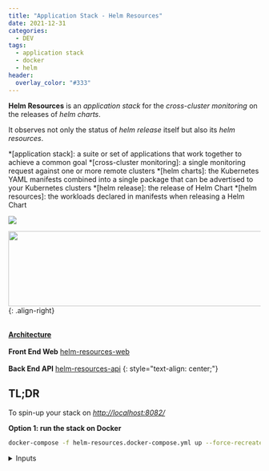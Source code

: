 ```yaml
---
title: "Application Stack - Helm Resources"
date: 2021-12-31
categories:
  - DEV
tags:
  - application stack
  - docker
  - helm
header:
  overlay_color: "#333"
---
```


**Helm Resources** is an *application stack* for the *cross-cluster monitoring* on the releases of *helm charts*.

It observes not only the status of *helm release* itself but also its *helm resources*.

*[application stack]: a suite or set of applications that work together to achieve a common goal
*[cross-cluster monitoring]: a single monitoring request against one or more remote clusters
*[helm charts]: the Kubernetes YAML manifests combined into a single package that can be advertised to your Kubernetes clusters
*[helm release]: the release of Helm Chart
*[helm resources]: the workloads declared in manifests when releasing a Helm Chart


<div class="notice--primary" markdown="1">

<img src="{{ site.url }}{{ site.baseurl }}/assets/helm-resources/helm-resources.gif">

<img src="{{ site.url }}{{ site.baseurl }}/assets/helm-resources/architecture.png" width="700" height="150">{: .align-right}

<br><ins>**Architecture**<br><br></ins>
**Front End Web** [helm-resources-web](https://github.com/orgs/pop-cloud/packages/container/package/helm-resources-web)<br><br>
**Back End API** [helm-resources-api](https://github.com/orgs/pop-cloud/packages/container/package/helm-resources-api)
{: style="text-align: center;"}
</div>




## TL;DR

To spin-up your stack on _[http://localhost:8082/](http://localhost:8082/)_

<div class="notice--primary" markdown="1">

**Option 1: run the stack on Docker**

```bash
docker-compose -f helm-resources.docker-compose.yml up --force-recreate --abort-on-container-exit --build
```

<details><summary>Inputs</summary>
  <script src="https://gist.github.com/niehaitao/bf9859fe3021536d547cb21bbf852b76.js"></script>
</details>

</div>



